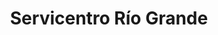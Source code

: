 ---
title: "Servicentro Río Grande"
url: /concepcion/servicentro-rio-grande/
shop: Autowerkstatt
---